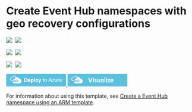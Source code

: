 # Create Event Hub namespaces with geo recovery configurations

<IMG SRC="https://azbotstorage.blob.core.windows.net/badges/201-eventhub-create-namespace-geo-recoveryconfiguration/PublicLastTestDate.svg" />&nbsp;
<IMG SRC="https://azbotstorage.blob.core.windows.net/badges/201-eventhub-create-namespace-geo-recoveryconfiguration/PublicDeployment.svg" />&nbsp;

<IMG SRC="https://azbotstorage.blob.core.windows.net/badges/201-eventhub-create-namespace-geo-recoveryconfiguration/FairfaxLastTestDate.svg" />&nbsp;
<IMG SRC="https://azbotstorage.blob.core.windows.net/badges/201-eventhub-create-namespace-geo-recoveryconfiguration/FairfaxDeployment.svg" />&nbsp;

<IMG SRC="https://azbotstorage.blob.core.windows.net/badges/201-eventhub-create-namespace-geo-recoveryconfiguration/BestPracticeResult.svg" />&nbsp;
<IMG SRC="https://azbotstorage.blob.core.windows.net/badges/201-eventhub-create-namespace-geo-recoveryconfiguration/CredScanResult.svg" />&nbsp;

<a href="https://portal.azure.com/#create/Microsoft.Template/uri/https%3A%2F%2Fraw.githubusercontent.com%2FAzure%2Fazure-quickstart-templates%2Fmaster%2F201-eventhub-create-namespace-geo-recoveryconfiguration%2Fazuredeploy.json" target="_blank">
    <img src="https://raw.githubusercontent.com/Azure/azure-quickstart-templates/master/1-CONTRIBUTION-GUIDE/images/deploytoazure.png"/>
</a>

<a href="http://armviz.io/#/?load=https%3A%2F%2Fraw.githubusercontent.com%2FAzure%2Fazure-quickstart-templates%2Fmaster%2F201-eventhub-create-namespace-geo-recoveryconfiguration%2Fazuredeploy.json" target="_blank">
    <img src="https://raw.githubusercontent.com/Azure/azure-quickstart-templates/master/1-CONTRIBUTION-GUIDE/images/visualizebutton.png"/>
</a>

For information about using this template, see [Create a Event Hub namespace using an ARM template](http://azure.microsoft.com/documentation/articles/service-bus-resource-manager-namespace-event-hub/).
